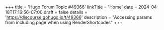+++
title = 'Hugo Forum Topic #49366'
linkTitle = 'Home'
date = 2024-04-18T17:16:56-07:00
draft = false
details = 'https://discourse.gohugo.io/t/49366'
description = "Accessing params from including page when using RenderShortcodes"
+++
